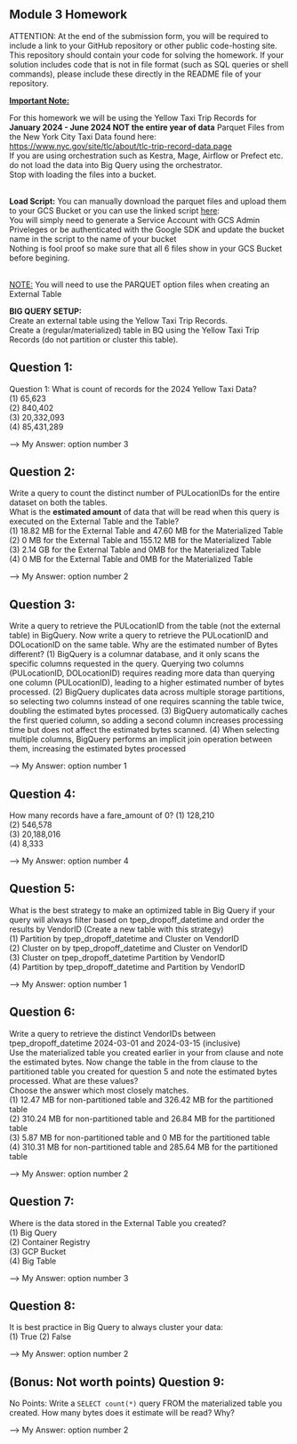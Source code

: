 ## Module 3 Homework

ATTENTION: At the end of the submission form, you will be required to include a link to your GitHub repository or other public code-hosting site. 
This repository should contain your code for solving the homework. If your solution includes code that is not in file format (such as SQL queries or 
shell commands), please include these directly in the README file of your repository.

<b><u>Important Note:</b></u> <p> For this homework we will be using the Yellow Taxi Trip Records for **January 2024 - June 2024 NOT the entire year of data** 
Parquet Files from the New York
City Taxi Data found here: </br> https://www.nyc.gov/site/tlc/about/tlc-trip-record-data.page </br>
If you are using orchestration such as Kestra, Mage, Airflow or Prefect etc. do not load the data into Big Query using the orchestrator.</br> 
Stop with loading the files into a bucket. </br></br>

**Load Script:** You can manually download the parquet files and upload them to your GCS Bucket or you can use the linked script [here](https://github.com/DataTalksClub/data-engineering-zoomcamp/blob/main/cohorts/2025/03-data-warehouse/load_yellow_taxi_data.py):<br>
You will simply need to generate a Service Account with GCS Admin Priveleges or be authenticated with the Google SDK and update the bucket name in the script to the name of your bucket<br>
Nothing is fool proof so make sure that all 6 files show in your GCS Bucket before begining.</br><br>

<u>NOTE:</u> You will need to use the PARQUET option files when creating an External Table</br>

<b>BIG QUERY SETUP:</b></br>
Create an external table using the Yellow Taxi Trip Records. </br>
Create a (regular/materialized) table in BQ using the Yellow Taxi Trip Records (do not partition or cluster this table). </br>
</p>

## Question 1:
Question 1: What is count of records for the 2024 Yellow Taxi Data? <br>
(1) 65,623 <br>
(2) 840,402 <br>
(3) 20,332,093 <br>
(4) 85,431,289 <br>

--> My Answer: option number 3

## Question 2:
Write a query to count the distinct number of PULocationIDs for the entire dataset on both the tables.</br> 
What is the **estimated amount** of data that will be read when this query is executed on the External Table and the Table? <br>
(1) 18.82 MB for the External Table and 47.60 MB for the Materialized Table <br>
(2) 0 MB for the External Table and 155.12 MB for the Materialized Table <br>
(3) 2.14 GB for the External Table and 0MB for the Materialized Table <br>
(4) 0 MB for the External Table and 0MB for the Materialized Table <br>

--> My Answer: option number 2

## Question 3:
Write a query to retrieve the PULocationID from the table (not the external table) in BigQuery. Now write a query to retrieve the PULocationID and DOLocationID on the same table. Why are the estimated number of Bytes different?
(1) BigQuery is a columnar database, and it only scans the specific columns requested in the query. Querying two columns (PULocationID, DOLocationID) requires 
reading more data than querying one column (PULocationID), leading to a higher estimated number of bytes processed.
(2) BigQuery duplicates data across multiple storage partitions, so selecting two columns instead of one requires scanning the table twice, 
doubling the estimated bytes processed.
(3) BigQuery automatically caches the first queried column, so adding a second column increases processing time but does not affect the estimated bytes scanned.
(4) When selecting multiple columns, BigQuery performs an implicit join operation between them, increasing the estimated bytes processed

--> My Answer: option number 1

## Question 4:
How many records have a fare_amount of 0?
(1) 128,210 <br>
(2) 546,578 <br>
(3) 20,188,016 <br>
(4) 8,333 <br>

--> My Answer: option number 4

## Question 5:
What is the best strategy to make an optimized table in Big Query if your query will always filter based on tpep_dropoff_datetime and order the results by VendorID (Create a new table with this strategy) <br>
(1) Partition by tpep_dropoff_datetime and Cluster on VendorID <br>
(2) Cluster on by tpep_dropoff_datetime and Cluster on VendorID <br>
(3) Cluster on tpep_dropoff_datetime Partition by VendorID <br>
(4) Partition by tpep_dropoff_datetime and Partition by VendorID <br>

--> My Answer: option number 1

## Question 6:
Write a query to retrieve the distinct VendorIDs between tpep_dropoff_datetime
2024-03-01 and 2024-03-15 (inclusive)</br>
Use the materialized table you created earlier in your from clause and note the estimated bytes. Now change the table in the from clause to the partitioned table you created for question 5 and note the estimated bytes processed. What are these values? </br>
Choose the answer which most closely matches.</br> 
(1) 12.47 MB for non-partitioned table and 326.42 MB for the partitioned table <br>
(2) 310.24 MB for non-partitioned table and 26.84 MB for the partitioned table <br>
(3) 5.87 MB for non-partitioned table and 0 MB for the partitioned table <br>
(4) 310.31 MB for non-partitioned table and 285.64 MB for the partitioned table <br>

--> My Answer: option number 2

## Question 7: 
Where is the data stored in the External Table you created? <br>
(1) Big Query <br>
(2) Container Registry <br>
(3) GCP Bucket <br>
(4) Big Table <br>

--> My Answer: option number 3

## Question 8:
It is best practice in Big Query to always cluster your data: <br>
(1) True
(2) False

--> My Answer: option number 2

## (Bonus: Not worth points) Question 9:
No Points: Write a `SELECT count(*)` query FROM the materialized table you created. How many bytes does it estimate will be read? Why?

--> My Answer: option number 2